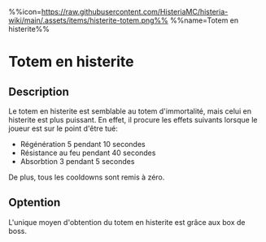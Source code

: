 %%icon=https://raw.githubusercontent.com/HisteriaMC/histeria-wiki/main/.assets/items/histerite-totem.png%%
%%name=Totem en histerite%%

# Totem en histerite

## Description

Le totem en histerite est semblable au totem d'immortalité, mais celui en histerite est plus puissant. En effet, il procure les effets suivants lorsque le joueur est sur le point d'être tué: 
- Régénération 5 pendant 10 secondes
- Résistance au feu pendant 40 secondes
- Absorbtion 3 pendant 5 secondes

De plus, tous les cooldowns sont remis à zéro.

## Optention

L'unique moyen d'obtention du totem en histerite est grâce aux box de boss.
